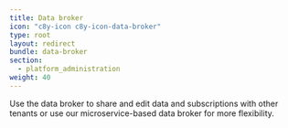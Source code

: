 ```yaml
---
title: Data broker
icon: "c8y-icon c8y-icon-data-broker"
type: root
layout: redirect
bundle: data-broker
section:
  - platform_administration
weight: 40
---
```


Use the data broker to share and edit data and subscriptions with other tenants or use our microservice-based data broker for more flexibility.
